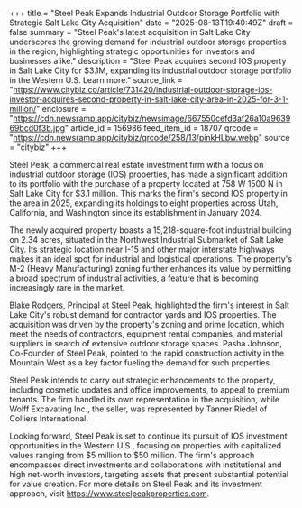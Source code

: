+++
title = "Steel Peak Expands Industrial Outdoor Storage Portfolio with Strategic Salt Lake City Acquisition"
date = "2025-08-13T19:40:49Z"
draft = false
summary = "Steel Peak's latest acquisition in Salt Lake City underscores the growing demand for industrial outdoor storage properties in the region, highlighting strategic opportunities for investors and businesses alike."
description = "Steel Peak acquires second IOS property in Salt Lake City for $3.1M, expanding its industrial outdoor storage portfolio in the Western U.S. Learn more."
source_link = "https://www.citybiz.co/article/731420/industrial-outdoor-storage-ios-investor-acquires-second-property-in-salt-lake-city-area-in-2025-for-3-1-million/"
enclosure = "https://cdn.newsramp.app/citybiz/newsimage/667550cefd3af26a10a963969bcd0f3b.jpg"
article_id = 156986
feed_item_id = 18707
qrcode = "https://cdn.newsramp.app/citybiz/qrcode/258/13/pinkHLbw.webp"
source = "citybiz"
+++

<p>Steel Peak, a commercial real estate investment firm with a focus on industrial outdoor storage (IOS) properties, has made a significant addition to its portfolio with the purchase of a property located at 758 W 1500 N in Salt Lake City for $3.1 million. This marks the firm's second IOS property in the area in 2025, expanding its holdings to eight properties across Utah, California, and Washington since its establishment in January 2024.</p><p>The newly acquired property boasts a 15,218-square-foot industrial building on 2.34 acres, situated in the Northwest Industrial Submarket of Salt Lake City. Its strategic location near I-15 and other major interstate highways makes it an ideal spot for industrial and logistical operations. The property's M-2 (Heavy Manufacturing) zoning further enhances its value by permitting a broad spectrum of industrial activities, a feature that is becoming increasingly rare in the market.</p><p>Blake Rodgers, Principal at Steel Peak, highlighted the firm's interest in Salt Lake City's robust demand for contractor yards and IOS properties. The acquisition was driven by the property's zoning and prime location, which meet the needs of contractors, equipment rental companies, and material suppliers in search of extensive outdoor storage spaces. Pasha Johnson, Co-Founder of Steel Peak, pointed to the rapid construction activity in the Mountain West as a key factor fueling the demand for such properties.</p><p>Steel Peak intends to carry out strategic enhancements to the property, including cosmetic updates and office improvements, to appeal to premium tenants. The firm handled its own representation in the acquisition, while Wolff Excavating Inc., the seller, was represented by Tanner Riedel of Colliers International.</p><p>Looking forward, Steel Peak is set to continue its pursuit of IOS investment opportunities in the Western U.S., focusing on properties with capitalized values ranging from $5 million to $50 million. The firm's approach encompasses direct investments and collaborations with institutional and high net-worth investors, targeting assets that present substantial potential for value creation. For more details on Steel Peak and its investment approach, visit <a href='https://www.steelpeakproperties.com' rel='nofollow' target='_blank'>https://www.steelpeakproperties.com</a>.</p>